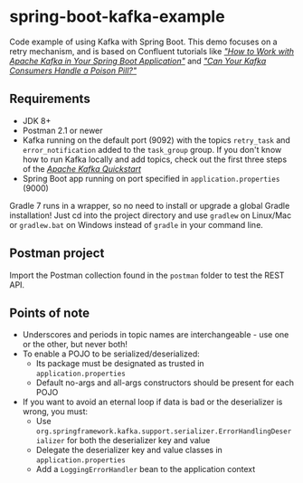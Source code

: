 # spring-boot-kafka-example
Code example of using Kafka with Spring Boot. This demo focuses on a retry mechanism, and is based on Confluent
tutorials like
*["How to Work with Apache Kafka in Your Spring Boot Application"](https://www.confluent.io/blog/apache-kafka-spring-boot-application/)*
and
*["Can Your Kafka Consumers Handle a Poison Pill?"](https://www.confluent.io/blog/spring-kafka-can-your-kafka-consumers-handle-a-poison-pill/)*

## Requirements
- JDK 8+
- Postman 2.1 or newer  
- Kafka running on the default port (9092) with the topics `retry_task` and `error_notification` added to the `task_group` group.
If you don't know how to run Kafka locally and add topics, check out the first three steps of the *[Apache Kafka Quickstart](https://kafka.apache.org/quickstart)*
- Spring Boot app running on port specified in `application.properties` (9000)

Gradle 7 runs in a wrapper, so no need to install or upgrade a global Gradle installation! Just cd into the project
directory and use `gradlew` on Linux/Mac or `gradlew.bat` on Windows instead of `gradle` in your command line.

## Postman project
Import the Postman collection found in the `postman` folder to test the REST API.

## Points of note
- Underscores and periods in topic names are interchangeable - use one or the other, but never both!
- To enable a POJO to be serialized/deserialized:
  - Its package must be designated as trusted in `application.properties`
  - Default no-args and all-args constructors should be present for each POJO  
- If you want to avoid an eternal loop if data is bad or the deserializer is wrong, you must:
  - Use `org.springframework.kafka.support.serializer.ErrorHandlingDeserializer` for both the deserializer key and value
  - Delegate the deserializer key and value classes in `application.properties`
  - Add a `LoggingErrorHandler` bean to the application context
